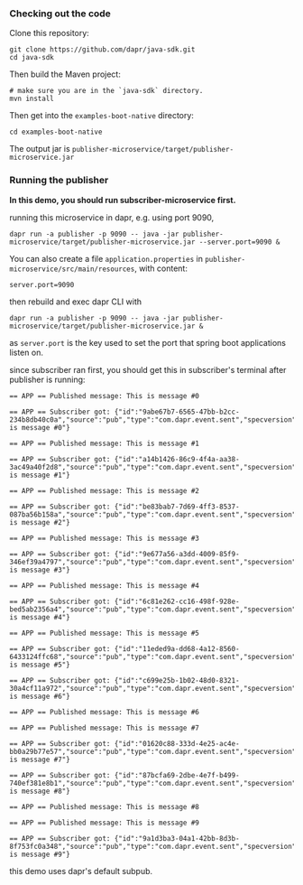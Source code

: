 ### Checking out the code

Clone this repository:

```shell
git clone https://github.com/dapr/java-sdk.git
cd java-sdk
```

Then build the Maven project:

```shell
# make sure you are in the `java-sdk` directory.
mvn install
```

Then get into the `examples-boot-native` directory:

```shell
cd examples-boot-native
```

The output jar is `publisher-microservice/target/publisher-microservice.jar`

### Running the publisher

**In this demo, you should run subscriber-microservice first.**

running this microservice in dapr, e.g. using port 9090, 

```shell
dapr run -a publisher -p 9090 -- java -jar publisher-microservice/target/publisher-microservice.jar --server.port=9090 &
```

You can also create a file `application.properties` in `publisher-microservice/src/main/resources`, with content:

```properties
server.port=9090
```

then rebuild and exec dapr CLI with

```shell
dapr run -a publisher -p 9090 -- java -jar publisher-microservice/target/publisher-microservice.jar &
```

as `server.port` is the key used to set the port that spring boot applications listen on.

since subscriber ran first, you should get this in subscriber's terminal after publisher is running:

```
== APP == Published message: This is message #0

== APP == Subscriber got: {"id":"9abe67b7-6565-47bb-b2cc-234b8db40c0a","source":"pub","type":"com.dapr.event.sent","specversion":"1.0","datacontenttype":"application/json","data":"This is message #0"}

== APP == Published message: This is message #1

== APP == Subscriber got: {"id":"a14b1426-86c9-4f4a-aa38-3ac49a40f2d8","source":"pub","type":"com.dapr.event.sent","specversion":"1.0","datacontenttype":"application/json","data":"This is message #1"}

== APP == Published message: This is message #2

== APP == Subscriber got: {"id":"be83bab7-7d69-4ff3-8537-087ba56b158a","source":"pub","type":"com.dapr.event.sent","specversion":"1.0","datacontenttype":"application/json","data":"This is message #2"}

== APP == Published message: This is message #3

== APP == Subscriber got: {"id":"9e677a56-a3dd-4009-85f9-346ef39a4797","source":"pub","type":"com.dapr.event.sent","specversion":"1.0","datacontenttype":"application/json","data":"This is message #3"}

== APP == Published message: This is message #4

== APP == Subscriber got: {"id":"6c81e262-cc16-498f-928e-bed5ab2356a4","source":"pub","type":"com.dapr.event.sent","specversion":"1.0","datacontenttype":"application/json","data":"This is message #4"}

== APP == Published message: This is message #5

== APP == Subscriber got: {"id":"11eded9a-dd68-4a12-8560-6433124ffc68","source":"pub","type":"com.dapr.event.sent","specversion":"1.0","datacontenttype":"application/json","data":"This is message #5"}

== APP == Subscriber got: {"id":"c699e25b-1b02-48d0-8321-30a4cf11a972","source":"pub","type":"com.dapr.event.sent","specversion":"1.0","datacontenttype":"application/json","data":"This is message #6"}

== APP == Published message: This is message #6

== APP == Published message: This is message #7

== APP == Subscriber got: {"id":"01620c88-333d-4e25-ac4e-bb0a29b77e57","source":"pub","type":"com.dapr.event.sent","specversion":"1.0","datacontenttype":"application/json","data":"This is message #7"}

== APP == Subscriber got: {"id":"87bcfa69-2dbe-4e7f-b499-740ef381e8b1","source":"pub","type":"com.dapr.event.sent","specversion":"1.0","datacontenttype":"application/json","data":"This is message #8"}

== APP == Published message: This is message #8

== APP == Published message: This is message #9

== APP == Subscriber got: {"id":"9a1d3ba3-04a1-42bb-8d3b-8f753fc0a348","source":"pub","type":"com.dapr.event.sent","specversion":"1.0","datacontenttype":"application/json","data":"This is message #9"}
```

this demo uses dapr's default subpub.